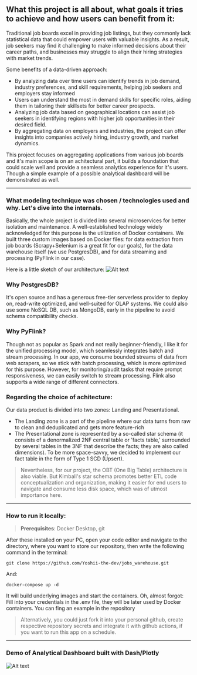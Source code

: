 

## What this project is all about, what goals it tries to achieve and how users can benefit from it:
Traditional job boards excel in providing job listings, but they commonly lack statistical data that could empower users with valuable insights. As a result, job seekers may find it challenging to make informed decisions about their career paths, and businesses may struggle to align their hiring strategies with market trends.

Some benefits of a data-driven approach:
 - By analyzing data over time users can identify trends in job demand, industry preferences, and skill requirements, helping job seekers and employers stay informed
 - Users can understand the most in demand skills for specific roles, aiding them in tailoring their skillsets for better career prospects.
 - Analyzing job data based on geographical locations can assist job seekers in identifying regions with higher job opportunities in their desired field.
 - By aggregating data on employers and industries, the project can offer insights into companies actively hiring, industry growth, and market dynamics.

This project focuses on aggregating applications from various job boards and it's main scope is on an achitectural part, it builds a foundation that could scale well and provide a seamless analytics experience for it's users. Though a simple example of a possible analytical dashboard will be demonstrated as well.

- - - -
### What modeling technique was chosen / technologies used and why. Let's dive into the internals.
Basically, the whole project is divided into several microservices for better isolation and maintenance. A well-established technology widely acknowledged for this purpose is the utilization of Docker containers. We built three custom images based on Docker files: for data extraction from job boards (Scrapy+Selenium is a great fit for our goals), for the data warehouse itself (we use PostgresDB), and for data streaming and processing (PyFlink in our case).

Here is a little sketch of our architecture:
![Alt text](image-1.png)

### Why PostgresDB?
It's open source and has a generous free-tier serverless provider to deploy on, read-write optimized, and well-suited for OLAP systems. We could also use some NoSQL DB, such as MongoDB, early in the pipeline to avoid schema compatibility checks.
### Why PyFlink?
Though not as popular as Spark and not really beginner-friendly, I like it for the unified processing model, which seamlessly integrates batch and stream processing. In our app, we consume bounded streams of data from web scrapers, so we stick with batch processing, which is more optimized for this purpose. However, for monitoring/audit tasks that require prompt responsiveness, we can easily switch to stream processing. Flink also supports a wide range of different connectors.

### Regarding the choice of achitecture:
Our data product is divided into two zones: Landing and Presentational. <br> 
- The Landing zone is a part of the pipeline where our data turns from raw to clean and deduplicated and gets more feature-rich 
- The Presentational zone is represented by a so-called star schema (it consists of a denormalized 2NF central table or 'facts table,' surrounded by several tables in the 3NF that describe the facts; they are also called dimensions). To be more space-savvy, we decided to implement our fact table in the form of Type 1 SCD (Upsert). <br>
> Nevertheless, for our project, the OBT (One Big Table) architecture is also viable. But Kimball's star schema promotes better ETL code conceptualization and organization, making it easier for end users to navigate and consume less disk space, which was of utmost importance here.

-----
### How to run it locally:
> __Prerequisites__: Docker Desktop, git

After these installed on your PC, open your code editor and navigate to the directory, where you want to store our repository, then write the following command in the terminal:
```
git clone https://github.com/Yoshii-the-dev/jobs_warehouse.git
```


And:
```
docker-compose up -d
```
It will build underlying images and start the containers.
Oh, almost forgot:
Fill into your credentials in the .env file, they will be later used by Docker containers. You can fing an example in the repository
> Alternatively, you could just fork it into your personal github, create respective repository secrets and integrate it with github actions, if you want to run this app on a schedule.

----
### Demo of Analytical Dashboard built with Dash/Plotly
![Alt text](github_gif.gif)
